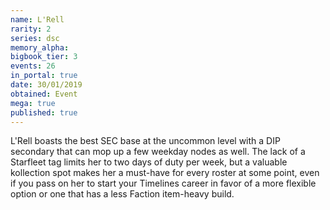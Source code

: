 ```yaml
---
name: L'Rell
rarity: 2
series: dsc
memory_alpha:
bigbook_tier: 3
events: 26
in_portal: true
date: 30/01/2019
obtained: Event
mega: true
published: true
---
```


L'Rell boasts the best SEC base at the uncommon level with a DIP secondary that can mop up a few weekday nodes as well. The lack of a Starfleet tag limits her to two days of duty per week, but a valuable kollection spot makes her a must-have for every roster at some point, even if you pass on her to start your Timelines career in favor of a more flexible option or one that has a less Faction item-heavy build.
